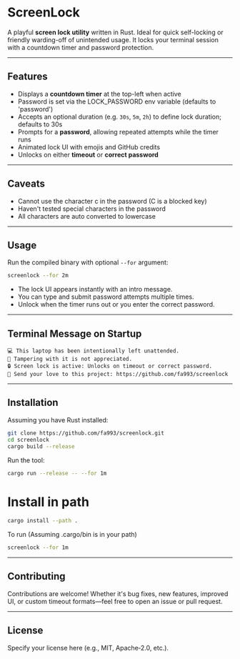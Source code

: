 # ScreenLock

A playful **screen lock utility** written in Rust. Ideal for quick self-locking or friendly warding-off of unintended usage. It locks your terminal session with a countdown timer and password protection.

---

## Features

- Displays a **countdown timer** at the top-left when active
- Password is set via the LOCK_PASSWORD env variable (defaults to 'password')
- Accepts an optional duration (e.g. `30s`, `5m`, `2h`) to define lock duration; defaults to 30s
- Prompts for a **password**, allowing repeated attempts while the timer runs
- Animated lock UI with emojis and GitHub credits
- Unlocks on either **timeout** or **correct password**

---

## Caveats

- Cannot use the character c in the password (C is a blocked key)
- Haven't tested special characters in the password
- All characters are auto converted to lowercase

---

## Usage

Run the compiled binary with optional `--for` argument:

```sh
screenlock --for 2m
```

- The lock UI appears instantly with an intro message.
- You can type and submit password attempts multiple times.
- Unlock when the timer runs out or you enter the correct password.

---

## Terminal Message on Startup

```
💻 This laptop has been intentionally left unattended.
🙅 Tampering with it is not appreciated.
🔒 Screen lock is active: Unlocks on timeout or correct password.
🌟 Send your love to this project: https://github.com/fa993/screenlock
```

---

## Installation

Assuming you have Rust installed:

```sh
git clone https://github.com/fa993/screenlock.git
cd screenlock
cargo build --release
```

Run the tool:

```sh
cargo run --release -- --for 1m
```

# Install in path

```sh
cargo install --path .
```

To run (Assuming .cargo/bin is in your path)

```sh
screenlock --for 1m
```

---

## Contributing

Contributions are welcome! Whether it's bug fixes, new features, improved UI, or custom timeout formats—feel free to open an issue or pull request.

---

## License

Specify your license here (e.g., MIT, Apache‑2.0, etc.).
